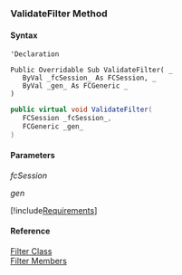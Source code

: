 ﻿### ValidateFilter Method

#### Syntax

```vbnet
'Declaration

Public Overridable Sub ValidateFilter( _
   ByVal _fcSession_ As FCSession, _
   ByVal _gen_ As FCGeneric _
) 
```

```csharp
public virtual void ValidateFilter( 
   FCSession _fcSession_,
   FCGeneric _gen_
)
```

#### Parameters

_fcSession_

_gen_

[!include[Requirements](../partials/requirements.md)]

#### Reference

[Filter Class](fcSDK~FChoice.Foundation.Filters.Filter.md)  
[Filter Members](fcSDK~FChoice.Foundation.Filters.Filter_members.md)